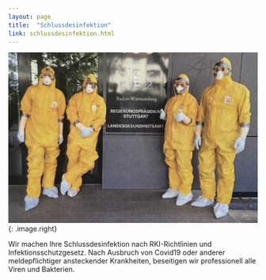 ```yaml
---
layout: page
title:  "Schlussdesinfektion"
link: schlussdesinfektion.html
---
```


![Gefährdungsbeurteilung](assets/images/gruppe.jpg){: .image.right}

Wir machen Ihre Schlussdesinfektion nach RKI-Richtlinien und Infektionsschutzgesetz. Nach Ausbruch von Covid19 oder anderer meldepflichtiger ansteckender Krankheiten, beseitigen wir professionell  alle Viren und Bakterien.